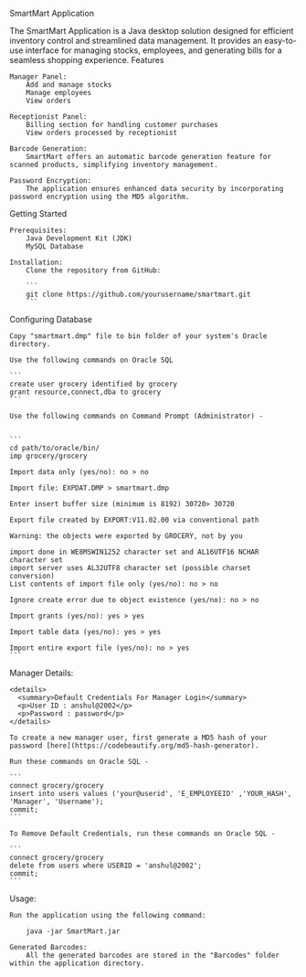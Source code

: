 SmartMart Application

The SmartMart Application is a Java desktop solution designed for efficient inventory control and streamlined data management. It provides an easy-to-use interface for managing stocks, employees, and generating bills for a seamless shopping experience.
Features

    Manager Panel:
        Add and manage stocks
        Manage employees
        View orders

    Receptionist Panel:
        Billing section for handling customer purchases
        View orders processed by receptionist

    Barcode Generation:
        SmartMart offers an automatic barcode generation feature for scanned products, simplifying inventory management.

    Password Encryption:
        The application ensures enhanced data security by incorporating password encryption using the MD5 algorithm.

Getting Started

    Prerequisites:
        Java Development Kit (JDK)
        MySQL Database

    Installation:
        Clone the repository from GitHub:

        ```
        git clone https://github.com/yourusername/smartmart.git
        ```

Configuring Database

    Copy "smartmart.dmp" file to bin folder of your system's Oracle directory.
    
    Use the following commands on Oracle SQL

    ```
    create user grocery identified by grocery
    grant resource,connect,dba to grocery
    ```

    Use the following commands on Command Prompt (Administrator) -


    ```
    cd path/to/oracle/bin/
    imp grocery/grocery
    
    Import data only (yes/no): no > no
    
    Import file: EXPDAT.DMP > smartmart.dmp
    
    Enter insert buffer size (minimum is 8192) 30720> 30720
    
    Export file created by EXPORT:V11.02.00 via conventional path
    
    Warning: the objects were exported by GROCERY, not by you
    
    import done in WE8MSWIN1252 character set and AL16UTF16 NCHAR character set
    import server uses AL32UTF8 character set (possible charset conversion)
    List contents of import file only (yes/no): no > no
    
    Ignore create error due to object existence (yes/no): no > no
    
    Import grants (yes/no): yes > yes
    
    Import table data (yes/no): yes > yes
    
    Import entire export file (yes/no): no > yes
    ```

Manager Details:


    <details>
      <summary>Default Credentials For Manager Login</summary>
      <p>User ID : anshul@2002</p>
      <p>Password : password</p>
    </details>

    To create a new manager user, first generate a MD5 hash of your password [here](https://codebeautify.org/md5-hash-generator).

    Run these commands on Oracle SQL -

    ```
    connect grocery/grocery
    insert into users values ('your@userid', 'E_EMPLOYEEID' ,'YOUR_HASH', 'Manager', 'Username');
    commit;
    ```

    To Remove Default Credentials, run these commands on Oracle SQL -

    ```
    connect grocery/grocery
    delete from users where USERID = 'anshul@2002';
    commit;
    ```

Usage:

    Run the application using the following command:

        java -jar SmartMart.jar

    Generated Barcodes:
        All the generated barcodes are stored in the "Barcodes" folder within the application directory.

